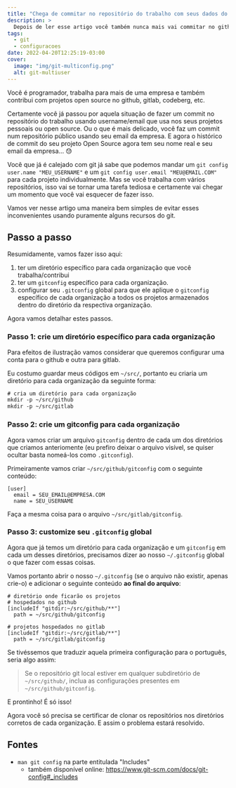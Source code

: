 ```yaml
---
title: "Chega de commitar no repositório do trabalho com seus dados do github (e vice-versa)!"
description: >
  Depois de ler esse artigo você também nunca mais vai commitar no github com seu email do trabalho!
tags:
  - git
  - configuracoes
date: 2022-04-20T12:25:19-03:00
cover:
  image: "img/git-multiconfig.png"
  alt: git-multiuser
---
```


Você é programador, trabalha para mais de uma empresa e também contribui com projetos open source no github, gitlab, codeberg, etc.

Certamente você já passou por aquela situação de fazer um commit no repositório do trabalho usando username/email que usa nos seus projetos pessoais ou open source. Ou o que é mais delicado, você faz um commit num repositório público usando seu email da empresa. E agora o histórico de commit do seu projeto Open Source agora tem seu nome real e seu email da empresa... 😓

Você que já é calejado com git já sabe que podemos mandar um `git config user.name "MEU_USERNAME"` e um `git config user.email "MEU@EMAIL.COM"` para cada projeto individualmente. Mas se você trabalha com vários repositórios, isso vai se tornar uma tarefa tediosa e certamente vai chegar um momento que você vai esquecer de fazer isso.

Vamos ver nesse artigo uma maneira bem simples de evitar esses inconvenientes usando puramente alguns recursos do git.

## Passo a passo

Resumidamente, vamos fazer isso aqui:

1. ter um diretório específico para cada organização que você trabalha/contribui
2. ter um `gitconfig` específico para cada organização.
3. configurar seu `.gitconfig` global para que ele aplique o `gitconfig` específico de cada organização a todos os projetos armazenados dentro do diretório da respectiva organização.

Agora vamos detalhar estes passos.

### Passo 1: crie um diretório específico para cada organização

Para efeitos de ilustração vamos considerar que queremos configurar uma conta para o github e outra para gitlab.

Eu costumo guardar meus códigos em `~/src/`, portanto eu criaria um diretório para cada organização da seguinte forma:
```txt
# cria um diretório para cada organização
mkdir -p ~/src/github
mkdir -p ~/src/gitlab
```

### Passo 2: crie um gitconfig para cada organização

Agora vamos criar um arquivo `gitconfig` dentro de cada um dos diretórios que criamos anteriomente (eu prefiro deixar o arquivo visível, se quiser ocultar basta nomeá-los como `.gitconfig`).

Primeiramente vamos criar `~/src/github/gitconfig` com o seguinte conteúdo:
```
[user]
  email = SEU_EMAIL@EMPRESA.COM
  name = SEU_USERNAME
```

Faça a mesma coisa para o arquivo `~/src/gitlab/gitconfig`.


### Passo 3: customize seu `.gitconfig` global

Agora que já temos um diretório para cada organização e um `gitconfig` em cada um desses diretórios, precisamos dizer ao nosso `~/.gitconfig` global o que fazer com essas coisas.

Vamos portanto abrir o nosso `~/.gitconfig` (se o arquivo não existir, apenas crie-o) e adicionar o seguinte conteúdo **ao final do arquivo**:

```
# diretório onde ficarão os projetos
# hospedados no github
[includeIf "gitdir:~/src/github/**"]
  path = ~/src/github/gitconfig

# projetos hospedados no gitlab
[includeIf "gitdir:~/src/gitlab/**"]
  path = ~/src/gitlab/gitconfig
```

Se tivéssemos que traduzir aquela primeira configuração para o português, seria algo assim:

> Se o repositório git local estiver em qualquer subdiretório de `~/src/github/`, inclua as configurações presentes em `~/src/github/gitconfig`.

E prontinho! É só isso!

Agora você só precisa se certificar de clonar os repositórios nos diretórios corretos de cada organização. E assim o problema estará resolvido.

## Fontes

- `man git config` na parte entitulada "Includes"
    - também disponível online: <https://www.git-scm.com/docs/git-config#_includes>
